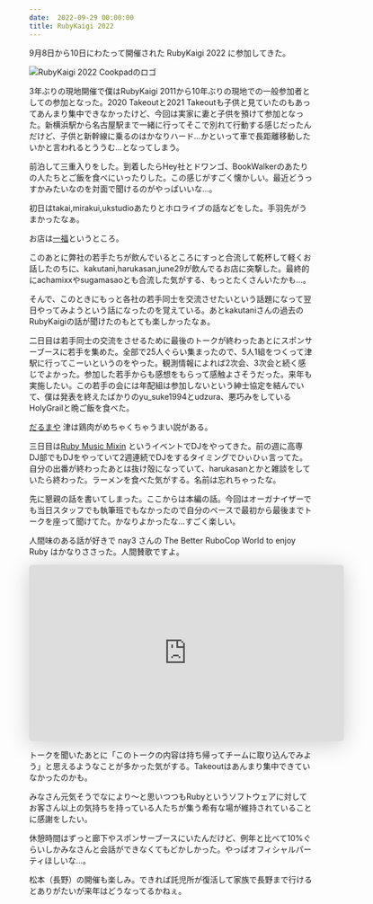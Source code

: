 ```yaml
---
date:  2022-09-29 00:00:00
title: RubyKaigi 2022
---
```

9月8日から10日にわたって開催された RubyKaigi 2022 に参加してきた。

![RubyKaigi 2022 Cookpadのロゴ](/static/images/articles/2022-09-29-rubykaigi-2022.jpg)

3年ぶりの現地開催で僕はRubyKaigi 2011から10年ぶりの現地での一般参加者としての参加となった。2020 Takeoutと2021 Takeoutも子供と見ていたのもあってあんまり集中できなかったけど、今回は実家に妻と子供を預けて参加となった。新横浜駅から名古屋駅まで一緒に行ってそこで別れて行動する感じだったんだけど、子供と新幹線に乗るのはかなりハード...かといって車で長距離移動したいかと言われるとううむ...となってしまう。

前泊して三重入りをした。到着したらHey社とドワンゴ、BookWalkerのあたりの人たちとご飯を食べにいったりした。この感じがすごく懐かしい。最近どうっすかみたいなのを対面で聞けるのがやっぱいいな...。

初日はtakai,mirakui,ukstudioあたりとホロライブの話などをした。手羽先がうまかったなぁ。

お店は[一福](https://tabelog.com/mie/A2401/A240101/24006666/)というところ。

このあとに弊社の若手たちが飲んでいるところにすっと合流して乾杯して軽くお話したのちに、kakutani,harukasan,june29が飲んでるお店に突撃した。最終的にachamixxやsugamasaoとも合流した気がする、もっとたくさんいたかも...。

そんで、このときにもっと各社の若手同士を交流させたいという話題になって翌日やってみようという話になったのを覚えている。あとkakutaniさんの過去のRubyKaigiの話が聞けたのもとても楽しかったなぁ。

二日目は若手同士の交流をさせるために最後のトークが終わったあとにスポンサーブースに若手を集めた。全部で25人ぐらい集まったので、5人1組をつくって津駅に行ってこーいというのをやった。観測情報によれば2次会、3次会と続く感じでよかった。参加した若手からも感想をもらって感触よさそうだった。来年も実施したい。この若手の会には年配組は参加しないという紳士協定を結んでいて、僕は発表を終えたばかりのyu_suke1994とudzura、悪巧みをしているHolyGrailと晩ご飯を食べた。

[だるまや](https://tabelog.com/mie/A2401/A240102/24008027/)
津は鶏肉がめちゃくちゃうまい説がある。

三日目は[Ruby Music Mixin](https://pixiv.connpass.com/event/256848/) というイベントでDJをやってきた。前の週に高専DJ部でもDJをやっていて2週連続でDJをするタイミングでひぃひぃ言ってた。
自分の出番が終わったあとは抜け殻になっていて、harukasanとかと雑談をしていたら終わった。ラーメンを食べた気がする。名前は忘れちゃったな。

先に懇親の話を書いてしまった。ここからは本編の話。今回はオーガナイザーでも当日スタッフでも執筆班でもなかったので自分のペースで最初から最後までトークを座って聞けてた。かなりよかったな...すごく楽しい。

人間味のある話が好きで nay3 さんの The Better RuboCop World to enjoy Ruby はかなりささった。人間賛歌ですよ。

<iframe class="speakerdeck-iframe" frameborder="0" src="https://speakerdeck.com/player/1c05e4592a734bbdb47329ee5eb3b9cb" title="The Better RuboCop World to enjoy Ruby" allowfullscreen="true" mozallowfullscreen="true" webkitallowfullscreen="true" style="border: 0px; background: padding-box padding-box rgba(0, 0, 0, 0.1); margin: 0px; padding: 0px; border-radius: 6px; box-shadow: rgba(0, 0, 0, 0.2) 0px 5px 40px; width: 560px; height: 314px;" data-ratio="1.78343949044586"></iframe>

トークを聞いたあとに「このトークの内容は持ち帰ってチームに取り込んでみよう」と思えるようなことが多かった気がする。Takeoutはあんまり集中できていなかったのかも。

みなさん元気そうでなにより〜と思いつつもRubyというソフトウェアに対してお客さん以上の気持ちを持っている人たちが集う希有な場が維持されていることに感謝をしたい。

休憩時間はずっと廊下やスポンサーブースにいたんだけど、例年と比べて10%ぐらいしかみなさんと会話ができなくてもどかしかった。やっぱオフィシャルパーティほしいな...。

松本（長野）の開催も楽しみ。できれば託児所が復活して家族で長野まで行けるとありがたいが来年はどうなってるかねぇ。
